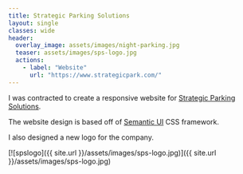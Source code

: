 ```yaml
---
title: Strategic Parking Solutions
layout: single
classes: wide
header:
  overlay_image: assets/images/night-parking.jpg
  teaser: assets/images/sps-logo.jpg
  actions:
    - label: "Website"
      url: "https://www.strategicpark.com/"
---
```


I was contracted to create a responsive website for [Strategic Parking Solutions](https://www.strategicpark.com/).

The website design is based off of [Semantic UI](https://semantic-ui.com/) CSS framework.

I also designed a new logo for the company.

[![spslogo]({{ site.url }}/assets/images/sps-logo.jpg)]({{ site.url }}/assets/images/sps-logo.jpg)
